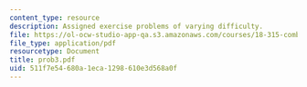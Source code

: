 ```yaml
---
content_type: resource
description: Assigned exercise problems of varying difficulty.
file: https://ol-ocw-studio-app-qa.s3.amazonaws.com/courses/18-315-combinatorial-theory-hyperplane-arrangements-fall-2004/511f7e54680a1eca1298610e3d568a0f_prob3.pdf
file_type: application/pdf
resourcetype: Document
title: prob3.pdf
uid: 511f7e54-680a-1eca-1298-610e3d568a0f
---
```

